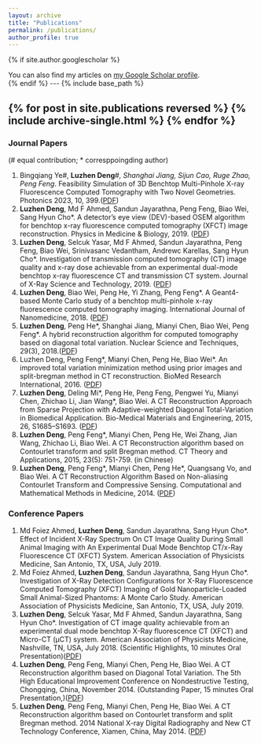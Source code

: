 ```yaml
---
layout: archive
title: "Publications"
permalink: /publications/
author_profile: true
---
```


{% if site.author.googlescholar %}
  <div class="wordwrap">You can also find my articles on <a href="{{site.author.googlescholar}}">my Google Scholar profile</a>.</div>
{% endif %}
---
{% include base_path %}

{% for post in site.publications reversed %}
  {% include archive-single.html %}
{% endfor %}
---
### Journal Papers
(# equal contribution; * corresppoingding author)

1. Bingqiang Ye#, **Luzhen Deng**#*, Shanghai Jiang, Sijun Cao, Ruge Zhao, Peng Feng*. Feasibility Simulation of 3D Benchtop Multi-Pinhole X-ray Fluorescence Computed Tomography with Two Novel Geometries. Photonics 2023, 10, 399.(<a href="http://academicpages.github.io/files/paper3.pdf">PDF</a>)
3. **Luzhen Deng**, Md F Ahmed, Sandun Jayarathna, Peng Feng, Biao Wei, Sang Hyun Cho*. A detector’s eye view (DEV)-based OSEM algorithm for benchtop x-ray fluorescence computed tomography (XFCT) image reconstruction. Physics in Medicine & Biology, 2019. (<a href="http://academicpages.github.io/files/paper3.pdf">PDF</a>)
4. **Luzhen Deng**, Selcuk Yasar, Md F Ahmed, Sandun Jayarathna, Peng Feng, Biao Wei, Srinivasanc Vedantham, Andrewc Karellas, Sang Hyun Cho*. Investigation of transmission computed tomography (CT) image quality and x-ray dose achievable from an experimental dual-mode benchtop x-ray fluorescence CT and transmission CT system. Journal of X-Ray Science and Technology, 2019. (<a href="http://academicpages.github.io/files/paper3.pdf">PDF</a>)
5. **Luzhen Deng**, Biao Wei, Peng He, Yi Zhang, Peng Feng*. A Geant4-based Monte Carlo study of a benchtop multi-pinhole x-ray fluorescence computed tomography imaging. International Journal of Nanomedicine, 2018. (<a href="http://academicpages.github.io/files/paper3.pdf">PDF</a>)
6. **Luzhen Deng**, Peng He*, Shanghai Jiang, Mianyi Chen,  Biao Wei, Peng Feng*. A hybrid reconstruction algorithm for computed tomography based on diagonal total variation.  Nuclear Science and Techniques, 29(3), 2018.(<a href="http://academicpages.github.io/files/paper3.pdf">PDF</a>)
7. Luzhen Deng, Peng Feng*, Mianyi Chen, Peng He, Biao Wei*. An improved total variation minimization method using prior images and split-bregman method in CT reconstruction. BioMed Research International, 2016. (<a href="http://academicpages.github.io/files/paper3.pdf">PDF</a>)
8. **Luzhen Deng**,  Deling Mi*, Peng He, Peng Feng, Pengwei Yu, Mianyi Chen, Zhichao Li, Jian Wang*, Biao Wei. A CT Reconstruction Approach from Sparse Projection with Adaptive-weighted Diagonal Total-Variation in Biomedical Application. Bio-Medical Materials and Engineering, 2015, 26, S1685–S1693. (<a href="http://academicpages.github.io/files/paper3.pdf">PDF</a>)
9. **Luzhen Deng**, Peng Feng*, Mianyi Chen, Peng He, Wei Zhang, Jian Wang, Zhichao Li, Biao Wei. A CT Reconstruction algorithm based on Contourlet transform and split Bregman method. CT Theory and Applications, 2015, 23(5): 751-759. (in Chinese)
10. **Luzhen Deng**, Peng Feng*, Mianyi Chen, Peng He*, Quangsang Vo, and Biao Wei. A CT Reconstruction Algorithm Based on Non-aliasing Contourlet Transform and Compressive Sensing. Computational and Mathematical Methods in Medicine, 2014. (<a href="http://academicpages.github.io/files/paper3.pdf">PDF</a>)

### Conference Papers
1. Md Foiez Ahmed, **Luzhen Deng**, Sandun Jayarathna, Sang Hyun Cho*. Effect of Incident X-Ray Spectrum On CT Image Quality During Small Animal Imaging with An Experimental Dual Mode Benchtop CT/x-Ray Fluorescence CT (XFCT) System. American Association of Physicists Medicine, San Antonio, TX, USA, July 2019.
2. Md Foiez Ahmed, **Luzhen Deng**, Sandun Jayarathna, Sang Hyun Cho*. Investigation of X-Ray Detection Configurations for X-Ray Fluorescence Computed Tomography (XFCT) Imaging of Gold Nanoparticle-Loaded Small Animal-Sized Phantoms: A Monte Carlo Study. American Association of Physicists Medicine, San Antonio, TX, USA, July 2019.
3. **Luzhen Deng**, Selcuk Yasar, Md F Ahmed, Sandun Jayarathna, Sang Hyun Cho*. Investigation of CT image quality achievable from an experimental dual mode benchtop X-Ray fluorescence CT (XFCT) and Micro-CT (µCT) system. American Association of Physicists Medicine, Nashville, TN, USA, July 2018.  (Scientific Highlights, 10 minutes Oral Presentation)(<a href="http://academicpages.github.io/files/paper3.pdf">PDF</a>)
4. **Luzhen Deng**, Peng Feng, Mianyi Chen, Peng He, Biao Wei. A CT Reconstruction algorithm based on Diagonal Total Variation. The 5th High Educational Improvement Conference on Nondestructive Testing, Chongqing, China, November 2014. (Outstanding Paper, 15 minutes Oral Presentation,)(<a href="http://academicpages.github.io/files/paper3.pdf">PDF</a>)
5. **Luzhen Deng**, Peng Feng, Mianyi Chen, Peng He, Biao Wei. A CT Reconstruction algorithm based on Contourlet transform and split Bregman method. 2014 National X-ray Digital Radiography and New CT Technology Conference, Xiamen, China, May 2014. (<a href="http://academicpages.github.io/files/paper3.pdf">PDF</a>)
